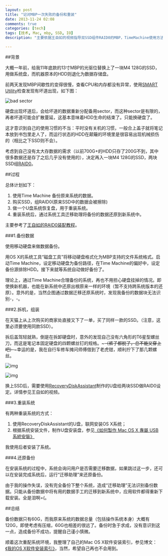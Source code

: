 ```yaml
---
layout: post
title: "记对MBP一次失败的备份和重装"
date: 2013-11-24 02:08
comments: true
categories: [tech]
tags: [技术, Mac, mbp, SSD, IO]
description: "主要依据王自如的视频指导双SSD组件RAID0的MBP，TimeMachine使用方法不对，造成无法将备份数据迁移到重装后的系统上。"

---
```

##背景

大概一年前，给我11年底款的13寸MBP的光驱位替换上了一块M4 128G的SSD，用做系统盘，而机器原本的HDD则退化为数据存储盘。

前两天发现MBP间歇性的变得很慢，查看CPU和内存都没有异常，使用[SMART Utility](http://www.volitans-software.com/smart_utility.php)检查发现有坏道出现，如下图：

![bad sector](http://biaobiaoqi.u.qiniudn.com/ssdhdd%20bad%20sector.png?imageView/2/w/800/h/800)

硬盘出现坏道后，会给坏道的数据重新分配备用sector，而这种sector是有限的，再者坏道可能会扩散蔓延，这基本意味着HDD生命的结束了。只能换硬盘了。

这才意识到自己的使用习惯的不当：平时没有关机的习惯，一般合上盖子就将笔记本放到书包里走人了，而运行状态的HDD在颠簸的环境里是很容易出现机械损伤的（相比之下SSD则不会）。

考虑到自己没有太大存数据的需求（以前700G+的HDD只存了200G不到，其中很多数据还是存了之后几乎没有使用的），决定再入一块M4 128G的SSD，两块SSD组[RAID0](http://zh.wikipedia.org/zh-cn/RAID#RAID_0)。

<!--more-->

##过程

总体计划如下：

1. 使用Time Machine 备份原来系统的数据。
2. 购买SSD，组RAID0(原来SSD中的数据会被擦除)
3. 做一个U盘系统恢复盘，用于重装系统。
4. 重装系统后，通过系统工具迁移助理将备份的数据还原到新系统中。

主要参考了[王自如的RAID0装配教程](http://v.youku.com/v_show/id_XNDAxODk3MTUy.html)。

###1.备份数据

使用移动硬盘来做数据备份。

用OS X的系统工具“磁盘工具”将移动硬盘格式化为MBP支持的文件系统格式。启动Time Machine，设定移动硬盘为备份路径，在Time Machine的偏好中，设定备份源排除HDD。接下来就等系统自动做好备份了。

理论上，通过Time Machine合理备份的系统，再也不用担心硬盘挂掉的情况。即使换新机器，也能在新系统中还原出根原来一样的环境（暂不支持跨系统版本的还原）。意外的是，当然企图通过数据迁移还原系统时，发现我备份的数据块无法识别-，-。

###2.拆机，组装

在天猫上从上次购买的商家处直接又下了一单，买了同样一款的SSD。（注意，这里必须要使用同款SSD）。

拆后盖驾轻就熟，倒是在拆卸硬盘时，意外的发现自己没有六角形的T6星型螺丝刀，而这是笔记本固定硬盘的四颗螺丝钉的规格。~~~（裤子都脱了，总不能又穿上吧）~~~幸运的是，我在自行车修车摊问师傅借到了老虎钳，顺利拧下了那几颗螺丝。

![img](http://biaobiaoqi.u.qiniudn.com/ssdmbp.JPG?imageView/2/w/800/h/800)

![img](http://biaobiaoqi.u.qiniudn.com/ssdspike.JPG?imageView/2/w/800/h/800)

换上SSD后，需要使用[RecoveryDiskAssistant](http://support.apple.com/kb/HT4848?viewlocale=zh_CN)制作的U盘给两块SSD做RAID0设定。详情参见王自如的视频。

###3.重装系统

有两种重装系统的方式：

1. 使用RecoveryDiskAssistant的U盘，联网安装OS X系统；
2. 根据系统安装文件，制作U盘安装盘，参见[《如何製作 Mac OS X 專屬 USB 系統安裝》](http://briian.com/8534/mac-usb-installer.html)

我使用后者安装了系统。

###4.还原备份

在安装系统的过程中，系统会询问用户是否需要迁移数据，如果跳过这一步，还可以在安装完成系统后，运行“迁移助理”来还原备份。

由于我的操作失误，没有完全备份下整个系统，造成“迁移助理”无法识别备份数据。只能从备份数据中将有用的数据手工的迁移到新系统中，应用软件都得重新下载安装。全是泪啊=(。

##总结

备份数据只有60G，而我原来系统的数据总量（包括操作系统本身）大概有120G，即使考虑有压缩，60G也相差的很远了。备份时急于求成，没有意识到这一点，造成备份不成功，提醒自己谨小慎微。

顺着这次重配系统环境，我整理了自己的Mac OS X软件安装索引，参见博文：[《我的OS X软件安装索引》](http://biaobiaoqi.me/blog/2013/11/24/install-software-in-os-x/)，当然，希望自己再也不会用到。

